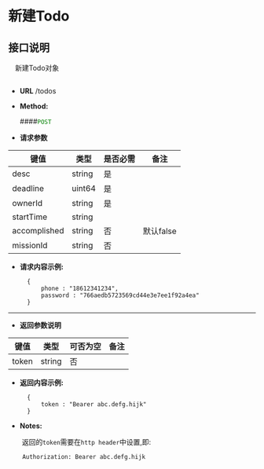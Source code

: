 # 新建Todo

## 接口说明

　新建Todo对象

## 


* **URL**
        /todos

* **Method:**
  
  ####<font color=green>`POST`</font>
  
*  **请求参数**

**键值** | **类型** | **是否必需** | **备注**
---------|----------|--------------|---------
desc|string|是|
deadline|uint64|是|
ownerId|string|是|
startTime|string||
accomplished|string|否|默认false
missionId|string|否|

* **请求内容示例:**


        { 
            phone : "18612341234",
            password : "766aedb5723569cd44e3e7ee1f92a4ea"
        }
--- 
*  **返回参数说明**

**键值** | **类型** | **可否为空** | **备注**
---------|----------|--------------|---------
token    |string |否 |



* **返回内容示例:**


        { 
            token : "Bearer abc.defg.hijk" 
        }


* **Notes:**

　　返回的`token`需要在`http header`中设置,即:

        Authorization: Bearer abc.defg.hijk